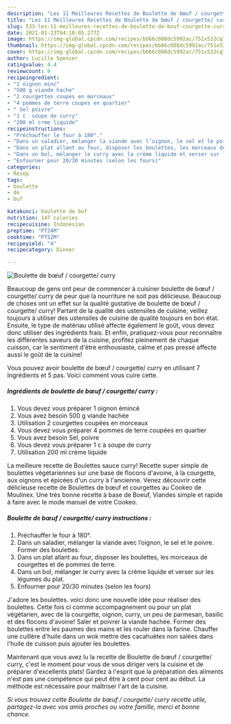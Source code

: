 ```yaml
---
description: "Les 11 Meilleures Recettes de Boulette de bœuf / courgette/ curry"
title: "Les 11 Meilleures Recettes de Boulette de bœuf / courgette/ curry"
slug: 533-les-11-meilleures-recettes-de-boulette-de-bouf-courgette-curry
date: 2021-01-23T04:10:05.277Z
image: https://img-global.cpcdn.com/recipes/bb66c088dc5992ac/751x532cq70/boulette-de-boeuf-courgette-curry-photo-principale-de-la-recette.jpg
thumbnail: https://img-global.cpcdn.com/recipes/bb66c088dc5992ac/751x532cq70/boulette-de-boeuf-courgette-curry-photo-principale-de-la-recette.jpg
cover: https://img-global.cpcdn.com/recipes/bb66c088dc5992ac/751x532cq70/boulette-de-boeuf-courgette-curry-photo-principale-de-la-recette.jpg
author: Lucille Spencer
ratingvalue: 4.4
reviewcount: 9
recipeingredient:
- "1 oignon minc"
- "500 g viande hache"
- "2 courgettes coupes en morceaux"
- "4 pommes de terre coupes en quartier"
- " Sel poivre"
- "1 c  soupe de curry"
- "200 ml crme liquide"
recipeinstructions:
- "Préchauffer le four à 180°."
- "Dans un saladier, mélanger la viande avec l’oignon, le sel et le poivre. Former des boulettes."
- "Dans un plat allant au four, disposer les boulettes, les morceaux de courgettes et de pommes de terre."
- "Dans un bol, mélanger le curry avec la crème liquide et verser sur les légumes du plat."
- "Enfourner pour 20/30 minutes (selon les fours)"
categories:
- Resep
tags:
- boulette
- de
- buf

katakunci: boulette de buf 
nutrition: 147 calories
recipecuisine: Indonesian
preptime: "PT24M"
cooktime: "PT52M"
recipeyield: "4"
recipecategory: Dinner

---
```



![Boulette de bœuf / courgette/ curry](https://img-global.cpcdn.com/recipes/bb66c088dc5992ac/751x532cq70/boulette-de-boeuf-courgette-curry-photo-principale-de-la-recette.jpg)

Beaucoup de gens ont peur de commencer à cuisiner boulette de bœuf / courgette/ curry de peur que la nourriture ne soit pas délicieuse. Beaucoup de choses ont un effet sur la qualité gustative de boulette de bœuf / courgette/ curry! Partant de la qualité des ustensiles de cuisine, veillez toujours à utiliser des ustensiles de cuisine de qualité toujours en bon état. Ensuite, le type de matériau utilisé affecte également le goût, vous devez donc utiliser des ingrédients frais. Et enfin, pratiquez-vous pour reconnaître les différentes saveurs de la cuisine, profitez pleinement de chaque cuisson, car le sentiment d'être enthousiaste, calme et pas pressé affecte aussi le goût de la cuisine!

<!--inarticleads1-->

Vous pouvez avoir boulette de bœuf / courgette/ curry en utilisant 7 Ingrédients et 5 pas. Voici comment vous cuire cette.

##### Ingrédients de boulette de bœuf / courgette/ curry :

1. Vous devez vous préparer 1 oignon émincé
1. Vous avez besoin 500 g viande hachée
1. Utilisation 2 courgettes coupées en morceaux
1. Vous devez vous préparer 4 pommes de terre coupées en quartier
1. Vous avez besoin  Sel, poivre
1. Vous devez vous préparer 1 c à soupe de curry
1. Utilisation 200 ml crème liquide


La meilleure recette de Boulettes sauce curry! Recette super simple de boulettes végétariennes sur une base de flocons d&#39;avoine, à la courgette, aux oignons et épicées d&#39;un curry à l&#39;ancienne. Venez découvrir cette délicieuse recette de Boulettes de bœuf et courgettes au Cookeo de Moulinex. Une très bonne recette à base de Boeuf, Viandes simple et rapide à faire avec le mode manuel de votre Cookeo. 

<!--inarticleads2-->

##### Boulette de bœuf / courgette/ curry instructions :

1. Préchauffer le four à 180°.
1. Dans un saladier, mélanger la viande avec l’oignon, le sel et le poivre. Former des boulettes.
1. Dans un plat allant au four, disposer les boulettes, les morceaux de courgettes et de pommes de terre.
1. Dans un bol, mélanger le curry avec la crème liquide et verser sur les légumes du plat.
1. Enfourner pour 20/30 minutes (selon les fours)


J&#39;adore les boulettes. voici donc une nouvelle idée pour réaliser des boulettes. Cette fois ci comme accompagnement ou pour un plat végétarien, avec de la courgette, oignon, curry, un peu de parmesan, basilic et des flocons d&#39;avoine! Saler et poivrer la viande hachée. Former des boulettes entre les paumes des mains et les rouler dans la farine. Chauffer une cuillère d&#39;huile dans un wok mettre des cacahuètes non salées dans l&#39;huile de cuisson puis ajouter les boulettes. 

<!--inarticleads1-->

<p>
Maintenant que vous avez lu la recette de Boulette de bœuf / courgette/ curry, c'est le moment pour vous de vous diriger vers la cuisine et de préparer d'excellents plats! Gardez à l'esprit que la préparation des aliments n'est pas une compétence qui peut être à cent pour cent au début. La méthode est nécessaire pour maîtriser l'art de la cuisine.
</p>

<p>
<i>Si vous trouvez cette Boulette de bœuf / courgette/ curry recette utile, partagez-la avec vos amis proches ou votre famille, merci et bonne chance.</i>
</p>
